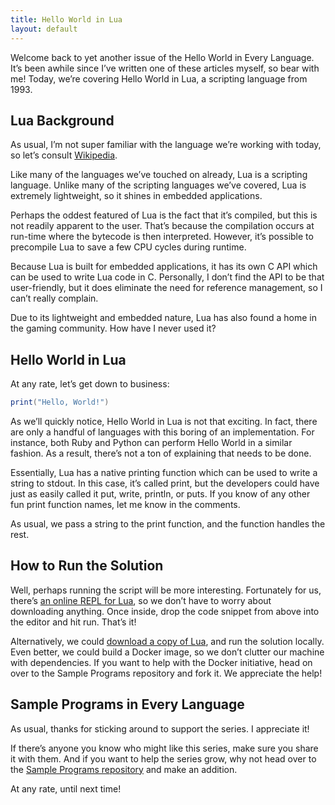 ```yaml
---
title: Hello World in Lua
layout: default
---
```


Welcome back to yet another issue of the Hello World in Every Language. It’s
been awhile since I’ve written one of these articles myself, so bear with me!
Today, we’re covering Hello World in Lua, a scripting language from 1993.

## Lua Background

As usual, I’m not super familiar with the language we’re working with today,
so let’s consult [Wikipedia][1].

Like many of the languages we’ve touched on already, Lua is a scripting language.
Unlike many of the scripting languages we’ve covered, Lua is extremely lightweight,
so it shines in embedded applications.

Perhaps the oddest featured of Lua is the fact that it’s compiled, but this is
not readily apparent to the user. That’s because the compilation occurs at
run-time where the bytecode is then interpreted. However, it’s possible to
precompile Lua to save a few CPU cycles during runtime.

Because Lua is built for embedded applications, it has its own C API which can
be used to write Lua code in C. Personally, I don’t find the API to be that
user-friendly, but it does eliminate the need for reference management, so I
can’t really complain.

Due to its lightweight and embedded nature, Lua has also found a home in the
gaming community. How have I never used it?

## Hello World in Lua

At any rate, let’s get down to business:

```lua
print("Hello, World!")
```

As we’ll quickly notice, Hello World in Lua is not that exciting. In fact, there
are only a handful of languages with this boring of an implementation. For
instance, both Ruby and Python can perform Hello World in a similar fashion.
As a result, there’s not a ton of explaining that needs to be done.

Essentially, Lua has a native printing function which can be used to write a
string to stdout. In this case, it’s called print, but the developers could
have just as easily called it put, write, println, or puts. If you know of any
other fun print function names, let me know in the comments.

As usual, we pass a string to the print function, and the function handles the rest.

## How to Run the Solution

Well, perhaps running the script will be more interesting. Fortunately for us,
there’s [an online REPL for Lua][2], so we don’t have to worry about downloading
anything. Once inside, drop the code snippet from above into the editor and hit
run. That’s it!

Alternatively, we could [download a copy of Lua][3], and run the solution locally.
Even better, we could build a Docker image, so we don’t clutter our machine with
dependencies. If you want to help with the Docker initiative, head on over to
the Sample Programs repository and fork it. We appreciate the help!

## Sample Programs in Every Language

As usual, thanks for sticking around to support the series. I appreciate it!

If there’s anyone you know who might like this series, make sure you share it
with them. And if you want to help the series grow, why not head over to the
[Sample Programs repository][4] and make an addition.

At any rate, until next time!

[1]: https://en.wikipedia.org/wiki/Lua_(programming_language)
[2]: https://repl.it/languages/lua
[3]: https://www.lua.org/download.html
[4]: https://github.com/jrg94/sample-programs
